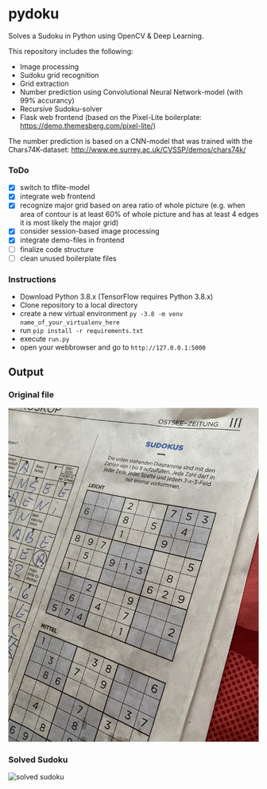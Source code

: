 # pydoku
Solves a Sudoku in Python using OpenCV & Deep Learning.

This repository includes the following:
- Image processing
- Sudoku grid recognition
- Grid extraction
- Number prediction using Convolutional Neural Network-model (with 99% accurancy) 
- Recursive Sudoku-solver
- Flask web frontend (based on the Pixel-Lite boilerplate: https://demo.themesberg.com/pixel-lite/)

The number prediction is based on a CNN-model that was trained with the Chars74K-dataset: http://www.ee.surrey.ac.uk/CVSSP/demos/chars74k/

### ToDo
- [x] switch to tflite-model
- [x] integrate web frontend
- [x] recognize major grid based on area ratio of whole picture (e.g. when area of contour is at least 60% of whole picture and has at least 4 edges it is most likely the major grid)
- [x] consider session-based image processing
- [x] integrate demo-files in frontend
- [ ] finalize code structure
- [ ] clean unused boilerplate files

### Instructions

- Download Python 3.8.x (TensorFlow requires Python 3.8.x)
- Clone repository to a local directory
- create a new virtual environment `py -3.8 -m venv name_of_your_virtualenv_here`
- run `pip install -r requirements.txt`
- execute `run.py`
- open your webbrowser and go to `http://127.0.0.1:5000`

## Output

### Original file
![original sudoku](https://github.com/HannesHolst1/pydoku/blob/master/backend/test_files/test1.jpg?raw=true)

### Solved Sudoku
![solved sudoku](https://github.com/HannesHolst1/pydoku/blob/master/backend/output/test9_output.png?raw=true)
